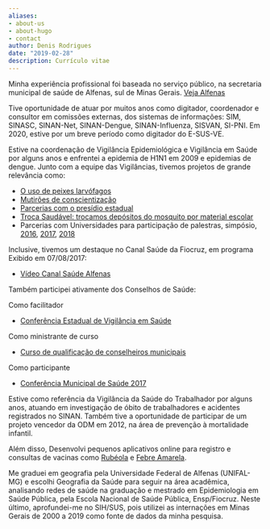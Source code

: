 ```yaml
---
aliases:
- about-us
- about-hugo
- contact
author: Denis Rodrigues
date: "2019-02-28"
description: Currículo vitae
---
```


Minha experiência profissional foi baseada no serviço público, na secretaria
municipal de saúde de Alfenas, sul de Minas Gerais. [Veja Alfenas](https://pt.wikipedia.org/wiki/Alfenas)

Tive oportunidade de atuar por muitos anos como digitador, coordenador e
consultor em comissões externas, dos sistemas de informações: SIM, SINASC,
SINAN-Net, SINAN-Dengue, SINAN-Influenza, SISVAN, SI-PNI. Em 2020, estive por
um breve período como digitador do E-SUS-VE.

Estive na coordenação de Vigilância Epidemiológica e Vigilância em Saúde por 
alguns anos e enfrentei a epidemia de H1N1 em 2009 e epidemias de dengue.
Junto com a equipe das Vigilâncias, tivemos projetos de grande relevância como:

 - [O uso de peixes larvófagos](http://g1.globo.com/mg/sul-de-minas/noticia/2015/12/peixe-e-usado-como-alternativa-no-combate-dengue-em-alfenas-mg.html)
 - [Mutirões de conscientização](http://g1.globo.com/mg/sul-de-minas/noticia/2017/01/funcionarios-e-voluntarios-fazem-mutirao-contra-dengue-em-alfenas.html)
 - [Parcerias com o presídio estadual](http://www.alfenas.mg.gov.br/parceria-com-presidio-de-alfenas-fortalece-o-controle-da-dengue/)
 - [Troca Saudável: trocamos depósitos do mosquito por material escolar](images/troca_saudavel.png)
 - Parcerias com Universidades para participação de palestras, simpósio, [2016](https://www.unifenas.br/noticia.asp?note=uni_2368), [2017](https://www.unifenas.br/noticia.asp?note=uni_2640), [2018](https://www.unifenas.br/noticia.asp?note=uni_3009)
 
 Inclusive, tivemos um destaque no Canal Saúde da Fiocruz, em programa Exibido em
 07/08/2017:
  - [Vídeo Canal Saúde Alfenas](https://www.canalsaude.fiocruz.br/canal/videoAberto/MG-Alfenas-Combate-ao-Aedes-Aegypti-CSE-0104)

Também participei ativamente dos Conselhos de Saúde:

   Como facilitador
 - [Conferência Estadual de Vigilância em Saúde](http://www.alfenas.mg.gov.br/representantes-de-alfenas-participam-da-i-conferencia-estadual-de-vigilancia-em-saude-de-minas-gerais/)
 
  Como ministrante de curso
 - [Curso de qualificação de conselheiros municipais](https://saude.mg.gov.br/component/gmg/story/10524-alfenas-realiza-curso-de-qualificacao-de-conselheiros-municipais-de-saude)
 
  Como participante
  - [Conferência Municipal de Saúde 2017](https://youtu.be/_hFf0G0U7Y0)
 
 
Estive como referência da Vigilância da Saúde do Trabalhador por
alguns anos, atuando em investigação de óbito de trabalhadores e acidentes 
registrados no SINAN. Também tive a oportunidade de participar de um projeto
vencedor da ODM em 2012, na área de prevenção à mortalidade infantil.

Além disso, Desenvolvi pequenos aplicativos online para registro e consultas 
de vacinas como [Rubéola](http://epidemiologia.alfenas.mg.gov.br/rubeola/) e [Febre Amarela](http://epidemiologia.alfenas.mg.gov.br/fa/).

Me graduei em geografia pela Universidade Federal de Alfenas (UNIFAL-MG) e 
escolhi Geografia da Saúde para seguir na área acadêmica, analisando redes de 
saúde na graduação e mestrado em Epidemiologia em Saúde Pública, pela Escola 
Nacional de Saúde Pública, Ensp/Fiocruz. Neste último, aprofundei-me no SIH/SUS,
pois utilizei as internações em Minas Gerais de 2000 a 2019 como fonte de dados
da minha pesquisa.
